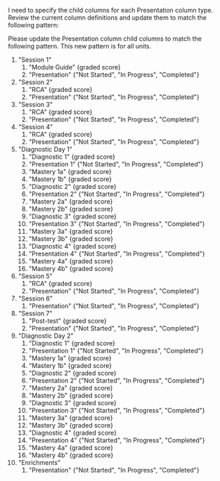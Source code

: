 I need to specify the child columns for each Presentation column type. Review the current column definitions and update them to match the following pattern:

Please update the Presentation column child columns to match the following pattern. This new pattern is for all units.
1. "Session 1"
   1. "Module Guide" {graded score}
   2. "Presentation" {"Not Started", "In Progress", "Completed"}
2. "Session 2"
   1. "RCA" {graded score}
   2. "Presentation" {"Not Started", "In Progress", "Completed"}
3. "Session 3"
   1. "RCA" {graded score}
   2. "Presentation" {"Not Started", "In Progress", "Completed"}
4. "Session 4"
   1. "RCA" {graded score}
   2. "Presentation" {"Not Started", "In Progress", "Completed"}
5. "Diagnostic Day 1"
   1. "Diagnostic 1" {graded score}
   2. "Presentation 1" {"Not Started", "In Progress", "Completed"}
   3. "Mastery 1a" {graded score}
   4. "Mastery 1b" {graded score}
   5. "Diagnostic 2" {graded score}
   6. "Presentation 2" {"Not Started", "In Progress", "Completed"}
   7. "Mastery 2a" {graded score}
   8. "Mastery 2b" {graded score}
   9. "Diagnostic 3" {graded score}
   10. "Presentation 3" {"Not Started", "In Progress", "Completed"}
   11. "Mastery 3a" {graded score}
   12. "Mastery 3b" {graded score}
   13. "Diagnostic 4" {graded score}
   14. "Presentation 4" {"Not Started", "In Progress", "Completed"}
   15. "Mastery 4a" {graded score}
   16. "Mastery 4b" {graded score}
6. "Session 5"
   1. "RCA" {graded score}
   2. "Presentation" {"Not Started", "In Progress", "Completed"}
7. "Session 6"
   1. "Presentation" {"Not Started", "In Progress", "Completed"}
8. "Session 7"
   1. "Post-test" {graded score}
   2. "Presentation" {"Not Started", "In Progress", "Completed"}
9. "Diagnostic Day 2"
   1. "Diagnostic 1" {graded score}
   2. "Presentation 1" {"Not Started", "In Progress", "Completed"}
   3. "Mastery 1a" {graded score}
   4. "Mastery 1b" {graded score}
   5. "Diagnostic 2" {graded score}
   6. "Presentation 2" {"Not Started", "In Progress", "Completed"}
   7. "Mastery 2a" {graded score}
   8. "Mastery 2b" {graded score}
   9. "Diagnostic 3" {graded score}
   10. "Presentation 3" {"Not Started", "In Progress", "Completed"}
   11. "Mastery 3a" {graded score}
   12. "Mastery 3b" {graded score}
   13. "Diagnostic 4" {graded score}
   14. "Presentation 4" {"Not Started", "In Progress", "Completed"}
   15. "Mastery 4a" {graded score}
   16. "Mastery 4b" {graded score}
10. "Enrichments"
    1. "Presentation" {"Not Started", "In Progress", "Completed"}
